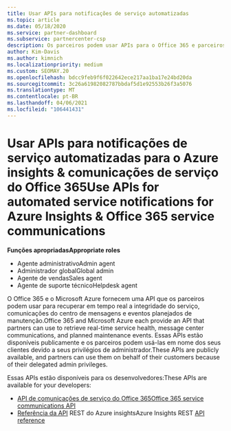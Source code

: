 ```yaml
---
title: Usar APIs para notificações de serviço automatizadas
ms.topic: article
ms.date: 05/18/2020
ms.service: partner-dashboard
ms.subservice: partnercenter-csp
description: Os parceiros podem usar APIs para o Office 365 e parceiros de Microsoft Azure para a integridade do serviço em tempo real, comunicações do centro de mensagens e eventos de manutenção planejada.
author: Kim-Davis
ms.author: kimnich
ms.localizationpriority: medium
ms.custom: SEOMAY.20
ms.openlocfilehash: bdcc9feb9f6f022642ece217aa1ba17e24bd20da
ms.sourcegitcommit: 3c26a61982082787bbdaf5d1e92553b26f3a5076
ms.translationtype: MT
ms.contentlocale: pt-BR
ms.lasthandoff: 04/06/2021
ms.locfileid: "106441431"
---
```

# <a name="use-apis-for-automated-service-notifications-for-azure-insights--office-365-service-communications"></a><span data-ttu-id="65432-103">Usar APIs para notificações de serviço automatizadas para o Azure insights & comunicações de serviço do Office 365</span><span class="sxs-lookup"><span data-stu-id="65432-103">Use APIs for automated service notifications for Azure Insights & Office 365 service communications</span></span>

<span data-ttu-id="65432-104">**Funções apropriadas**</span><span class="sxs-lookup"><span data-stu-id="65432-104">**Appropriate roles**</span></span>

- <span data-ttu-id="65432-105">Agente administrativo</span><span class="sxs-lookup"><span data-stu-id="65432-105">Admin agent</span></span>
- <span data-ttu-id="65432-106">Administrador global</span><span class="sxs-lookup"><span data-stu-id="65432-106">Global admin</span></span>
- <span data-ttu-id="65432-107">Agente de vendas</span><span class="sxs-lookup"><span data-stu-id="65432-107">Sales agent</span></span>
- <span data-ttu-id="65432-108">Agente de suporte técnico</span><span class="sxs-lookup"><span data-stu-id="65432-108">Helpdesk agent</span></span>

<span data-ttu-id="65432-109">O Office 365 e o Microsoft Azure fornecem uma API que os parceiros podem usar para recuperar em tempo real a integridade do serviço, comunicações do centro de mensagens e eventos planejados de manutenção.</span><span class="sxs-lookup"><span data-stu-id="65432-109">Office 365 and Microsoft Azure each provide an API that partners can use to retrieve real-time service health, message center communications, and planned maintenance events.</span></span> <span data-ttu-id="65432-110">Essas APIs estão disponíveis publicamente e os parceiros podem usá-las em nome dos seus clientes devido a seus privilégios de administrador.</span><span class="sxs-lookup"><span data-stu-id="65432-110">These APIs are publicly available, and partners can use them on behalf of their customers because of their delegated admin privileges.</span></span>

<span data-ttu-id="65432-111">Essas APIs estão disponíveis para os desenvolvedores:</span><span class="sxs-lookup"><span data-stu-id="65432-111">These APIs are available for your developers:</span></span>

- [<span data-ttu-id="65432-112">API de comunicações de serviço do Office 365</span><span class="sxs-lookup"><span data-stu-id="65432-112">Office 365 service communications API</span></span>](/office/office-365-management-api/office-365-service-communications-api-reference)
- <span data-ttu-id="65432-113">[Referência da API](/rest/api/monitor/) REST do Azure insights</span><span class="sxs-lookup"><span data-stu-id="65432-113">Azure Insights REST [API reference](/rest/api/monitor/)</span></span>

 

 
